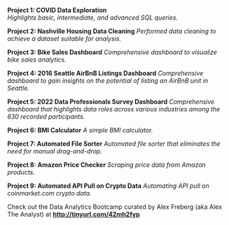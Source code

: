 **Project 1: COVID Data Exploration** <br>
_Highlights basic, intermediate, and advanced SQL queries._

**Project 2: Nashville Housing Data Cleaning**
_Performed data cleaning to achieve a dataset suitable for analysis._

**Project 3: Bike Sales Dashboard**
_Comprehensive dashboard to visualize bike sales analytics._

**Project 4: 2016 Seattle AirBnB Listings Dashboard**
_Comprehensive dashboard to gain insights on the potential of listing an AirBnB unit in Seattle._

**Project 5: 2022 Data Professionals Survey Dashboard**
_Comprehensive dashboard that highlights data roles across various industries among the 630 recorded participants._

**Project 6: BMI Calculator**
_A simple BMI calculator._

**Project 7: Automated File Sorter**
_Automated file sorter that eliminates the need for manual drag-and-drop._

**Project 8: Amazon Price Checker**
_Scraping price data from Amazon products._

**Project 9: Automated API Pull on Crypto Data**
_Automating API pull on coinmarket.com crypto data._



Check out the Data Analytics Bootcamp curated by Alex Freberg (aka Alex The Analyst) at **http://tinyurl.com/42mh2fyp**
